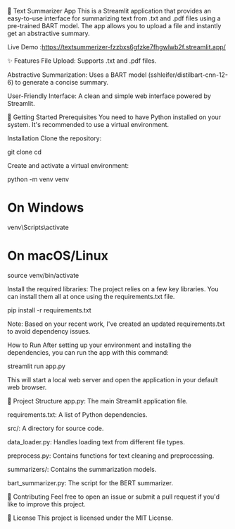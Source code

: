 📄 Text Summarizer App
This is a Streamlit application that provides an easy-to-use interface for summarizing text from .txt and .pdf files using a pre-trained BART model. The app allows you to upload a file and instantly get an abstractive summary.

Live Demo :https://textsummerizer-fzzbxs6gfzke7fhgwlwb2f.streamlit.app/

✨ Features
File Upload: Supports .txt and .pdf files.

Abstractive Summarization: Uses a BART model (sshleifer/distilbart-cnn-12-6) to generate a concise summary.

User-Friendly Interface: A clean and simple web interface powered by Streamlit.

🚀 Getting Started
Prerequisites
You need to have Python installed on your system. It's recommended to use a virtual environment.

Installation
Clone the repository:

git clone <your-repository-url>
cd <your-repository-name>

Create and activate a virtual environment:

python -m venv venv
# On Windows
venv\Scripts\activate
# On macOS/Linux
source venv/bin/activate

Install the required libraries:
The project relies on a few key libraries. You can install them all at once using the requirements.txt file.

pip install -r requirements.txt

Note: Based on your recent work, I've created an updated requirements.txt to avoid dependency issues.

How to Run
After setting up your environment and installing the dependencies, you can run the app with this command:

streamlit run app.py

This will start a local web server and open the application in your default web browser.

📂 Project Structure
app.py: The main Streamlit application file.

requirements.txt: A list of Python dependencies.

src/: A directory for source code.

data_loader.py: Handles loading text from different file types.

preprocess.py: Contains functions for text cleaning and preprocessing.

summarizers/: Contains the summarization models.

bart_summarizer.py: The script for the BERT summarizer.

🤝 Contributing
Feel free to open an issue or submit a pull request if you'd like to improve this project.

📄 License
This project is licensed under the MIT License.

